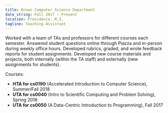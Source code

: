 ```yaml
---
title: Brown Computer Science Department
date_string: Fall 2017 — Present
location: Providence, R.I.
tagline: Teaching Assistant
---
```


Worked with a team of TAs and professors for different courses each semester. Answered student questions online through Piazza and in-person during weekly office hours. Developed rubrics, graded, and wrote feedback reports for student assignments. Developed new course materials and projects, both internally (within the TA staff) and externally (new assignments for students).

Courses:
* **HTA for cs0190** (Accelerated Introduction to Computer Science), Summer/Fall 2018
* **UTA for cs0040** (Intro to Scientific Computing and Problem Solving), Spring 2018
* **UTA for cs0050** (A Data-Centric Introduction to Programming), Fall 2017
